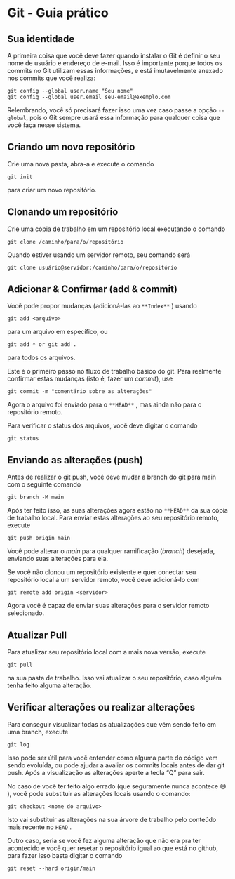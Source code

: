 # Git - Guia prático

## Sua identidade

A primeira coisa que você deve fazer quando instalar o Git é definir o seu nome de usuário e endereço de e-mail. Isso é importante porque todos os commits no Git utilizam essas informações, e está imutavelmente anexado nos commits que você realiza:

    git config --global user.name "Seu nome"
    git config --global user.email seu-email@exemplo.com

Relembrando, você só precisará fazer isso uma vez caso passe a opção `--global`, pois o Git sempre usará essa informação para qualquer coisa que você faça nesse sistema.

## Criando um novo repositório

Crie uma nova pasta, abra-a e execute o comando

    git init

para criar um novo repositório.

## Clonando um repositório

Crie uma cópia de trabalho em um repositório local executando o comando

    git clone /caminho/para/o/repositório

Quando estiver usando um servidor remoto, seu comando será

    git clone usuário@servidor:/caminho/para/o/repositório

## Adicionar & Confirmar (add & commit)

Você pode propor mudanças (adicioná-las ao `**Index**` ) usando

    git add <arquivo>

para um arquivo em específico, ou

    git add * or git add .

para todos os arquivos.

Este é o primeiro passo no fluxo de trabalho básico do git. Para realmente confirmar estas mudanças (isto é, fazer um _commit_), use

    git commit -m "comentário sobre as alterações"

Agora o arquivo foi enviado para o `**HEAD**` , mas ainda não para o repositório remoto.

Para verificar o status dos arquivos, você deve digitar o comando

    git status

## Enviando as alterações (push)

Antes de realizar o git push, você deve mudar a branch do git para main com o seguinte comando

    git branch -M main

Após ter feito isso, as suas alterações agora estão no `**HEAD**` da sua cópia de trabalho local. Para enviar estas alterações ao seu repositório remoto, execute

    git push origin main

Você pode alterar o _main_ para qualquer ramificação (_branch_) desejada, enviando suas alterações para ela.

Se você não clonou um repositório existente e quer conectar seu repositório local a um servidor remoto, você deve adicioná-lo com

    git remote add origin <servidor>

Agora você é capaz de enviar suas alterações para o servidor remoto selecionado.

## Atualizar Pull

Para atualizar seu repositório local com a mais nova versão, execute

    git pull

na sua pasta de trabalho. Isso vai atualizar o seu repositório, caso alguém tenha feito alguma alteração.

## Verificar alterações ou realizar alterações

Para conseguir visualizar todas as atualizações que vêm sendo feito em uma branch, execute

    git log

Isso pode ser útil para você entender como alguma parte do código vem sendo evoluída, ou pode ajudar a avaliar os commits locais antes de dar git push. Após a visualização as alterações aperte a tecla “Q” para sair.

No caso de você ter feito algo errado (que seguramente nunca acontece 😅 ), você pode substituir as alterações locais usando o comando:

    git checkout <nome do arquivo>

Isto vai substituir as alterações na sua árvore de trabalho pelo conteúdo mais recente no `HEAD` .

Outro caso, seria se você fez alguma alteração que não era pra ter acontecido e você quer resetar o repositório igual ao que está no github, para fazer isso basta digitar o comando

    git reset --hard origin/main
